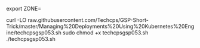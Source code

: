 export ZONE=

curl -LO raw.githubusercontent.com/Techcps/GSP-Short-Trick/master/Managing%20Deployments%20Using%20Kubernetes%20Engine/techcpsgsp053.sh
sudo chmod +x techcpsgsp053.sh
./techcpsgsp053.sh
